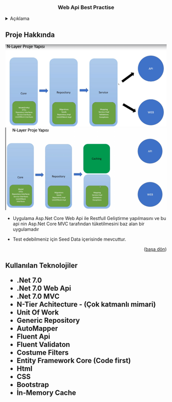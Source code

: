<a name="readme-top"></a>





<!-- PROJECT LOGO -->
<br />

<div align="center">
  <h3 align="center"> Web Api Best Practise </h3>
</div>



<!-- TABLE OF CONTENTS -->
<details>
  <summary>Açıklama</summary>
  <ol>
    <li>
      <a href="#Proje-Hakkinda">Proje Hakkında</a>
    </li>
    <li>
      <a href="#teknolojiler">Kullanılan Teknolojiler </a>
    </li>
      </ol>
</details>



<!-- ABOUT THE PROJECT -->
<h2 id="Proje-Hakkinda"> Proje Hakkında </h2>

 <img src ="https://github.com/mberkayakardev/.NetCoreWebApiBestPractise/blob/master/Architecture.png?raw=true" >
  <img src ="https://github.com/mberkayakardev/.NetCoreWebApiBestPractise/blob/master/image1.png?raw=true" >
 
 

* Uygulama Asp.Net Core Web Api ile Restfull Geliştirme yapılmasını ve bu api nin Asp.Net Core MVC tarafından tüketilmesini baz alan bir uygulamadır

* Test edebilmeniz için Seed Data içerisinde mevcuttur. 

<p align="right">(<a href="#readme-top">başa dön</a>)</p>


<h2 id="teknolojiler"> Kullanılan Teknolojiler </id>

* .Net 7.0
* .Net 7.0 Web Api
* .Net 7.0 MVC
* N-Tier Achitecture - (Çok katmanlı mimari)
* Unit Of Work
* Generic Repository
* AutoMapper
* Fluent Api
* Fluent Validaton
* Costume Filters
* Entity Framework Core (Code first)
* Html  
* CSS  
* Bootstrap
* İn-Memory Cache

